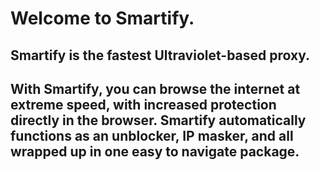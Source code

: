 # Welcome to Smartify.
## Smartify is the fastest Ultraviolet-based proxy.
## With Smartify, you can browse the internet at extreme speed, with increased protection directly in the browser. Smartify automatically functions as an unblocker, IP masker, and all wrapped up in one easy to navigate package.
